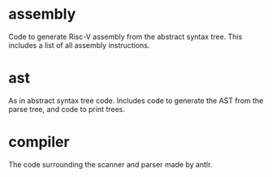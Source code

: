 
# assembly

Code to generate Risc-V assembly from the abstract syntax tree. This includes a list of all assembly instructions.

# ast

As in abstract syntax tree code. Includes code to generate the AST from the parse tree, and code to print trees.

# compiler

The code surrounding the scanner and parser made by antlr.
